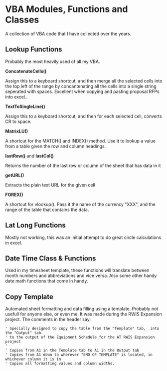 # VBA Modules, Functions and Classes

A collection of VBA code that I have collected over the years. 

## Lookup Functions

Probably the most heavily used of all my VBA.

**ConcatenateCells()**

Assign this to a keyboard shortcut, and then merge all the selected cells into the top left of the range by concantenating all the cells into a single string seperated with spaces. Excellent when copying and pasting proposal RFPs into excel..

**TextToSingleLine()**

Assign this to a keyboard shortcut, and then for each selected cell, converts CR to space.

**MatrixLU()**

A shortcut for the MATCH() and INDEX() method. Use it to lookup a value from a table given the row and column headings.

**lastRow()** and **lastCol()**

Returns the number of the last row or column of the sheet that has data in it

**getURL()**

Extracts the plain text URL for the given cell

**FOREX()**

A shortcut for vlookup(). Pass it the name of the currency "XXX", and the range of the table that contains the data.

## Lat Long Functions

Mostly not working, this was an initial attempt to do great circle calculations in excel.

## Date Time Class & Functions

Used in my timesheet template, these functions will translate between month numbers and abbreviations and vice versa.
Also some other handy date math functions that come in handy.

## Copy Template

Automated sheet formatting and data filling using a template. Probably not usefull for anyone else, or even me. It was made during the RWIS Expansion project.
The comments in the header say:

    ' Specially designed to copy the table from the "Template" tab,  into the "Output" tab.
    ' to the output of the Equipment Schedule for the AT RWIS Expansion project
    '
    ' Copies from A1 in the Template tab to A1 in the Output tab
    ' Copies from A1 down to wherever "END OF TEMPLATE" is located, in whichever column it is in
    ' Copies all formatting values and column widths. 
